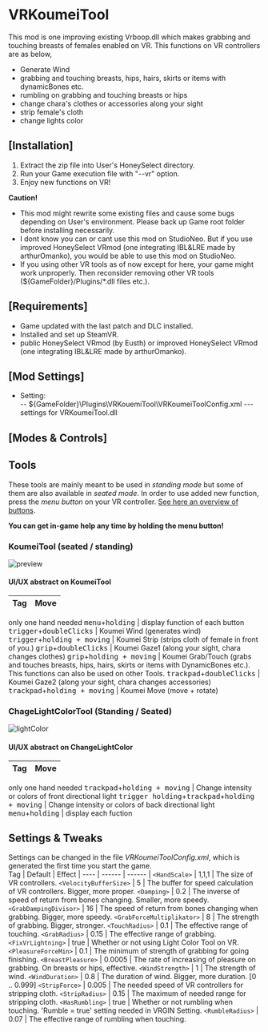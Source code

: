 # VRKoumeiTool

This mod is one improving existing Vrboop.dll which makes grabbing and touching breasts of females enabled on VR.
This functions on VR controllers are as below,
- Generate Wind
- grabbing and touching breasts, hips, hairs, skirts or items with dynamicBones etc.
- rumbling on grabbing and touching breasts or hips
- change chara's clothes or accessories along your sight
- strip female's cloth
- change lights color

## [Installation]
1. Extract the zip file into User's HoneySelect directory.
2. Run your Game execution file with "--vr" option. 
3. Enjoy new functions on VR!

**Caution!** 
- This mod might rewrite some existing files and cause some bugs depending on User's environment.
  Please back up Game root folder before installing necessarily.
- I dont know you can or cant use this mod on StudioNeo. But if you use improved HoneySelect VRmod (one integrating IBL&LRE made by arthurOmanko), you would be able to use this mod on StudioNeo.  
- If you using other VR tools as of now except for here, your game might work unproperly. Then reconsider removing other VR tools (${GameFolder}/Plugins/*.dll files etc.).  

## [Requirements]
- Game updated with the last patch and DLC installed.
- Installed and set up SteamVR.
- public HoneySelect VRmod (by Eusth) or improved HoneySelect VRmod (one integrating IBL&LRE made by arthurOmanko). 

## [Mod Settings]
- Setting:      
  -- ${GameFolder}\Plugins\VRKouemiTool\VRKoumeiToolConfig.xml   --- settings for VRKoumeiTool.dll  

## [Modes & Controls]

## Tools

These tools are mainly meant to be used in *standing mode* but some of them are also available in *seated mode*. In order to use added new function, press the *menu button* on your VR controller. [See here an overview of buttons](https://forums.unrealengine.com/attachment.php?attachmentid=87367&d=1460020388).

**You can get in-game help any time by holding the menu button!**

### KoumeiTool (seated / standing)
![preview](https://user-images.githubusercontent.com/68005887/92324350-d72e4980-f07b-11ea-9ac0-073b22da5fe8.png)

#### UI/UX abstract on KoumeiTool
Tag      |  Move   | 
----     | ------  | 
only one hand needed
<kbd>menu</kbd>+<kbd>holding</kbd> | display function of each button
<kbd>trigger</kbd>+<kbd>doubleClicks</kbd> | Koumei Wind (generates wind)
<kbd>trigger</kbd>+<kbd>holding + moving</kbd> | Koumei Strip (strips cloth of female in front of you.)
<kbd>grip</kbd>+<kbd>doubleClicks</kbd> | Koumei Gaze1 (along your sight, chara changes clothes)
<kbd>grip</kbd>+<kbd>holding + moving</kbd> | Koumei Grab/Touch (grabs and touches breasts, hips, hairs, skirts or items with DynamicBones etc.). This functions can also be used on other Tools.
<kbd>trackpad</kbd>+<kbd>doubleClicks</kbd> | Koumei Gaze2 (along your sight, chara changes accessories)
<kbd>trackpad</kbd>+<kbd>holding + moving</kbd> | Koumei Move (move + rotate)

### ChageLightColorTool (Standing / Seated)
![lightColor](https://user-images.githubusercontent.com/68005887/92324643-a996cf80-f07e-11ea-9c67-c6039d60e73d.png)

#### UI/UX abstract on ChangeLightColor
Tag      |  Move   | 
----     | ------  | 
only one hand needed
<kbd>trackpad</kbd>+<kbd>holding + moving</kbd> | Change intensity or colors of front directional light
<kbd>trigger holding</kbd>+<kbd>trackpad</kbd>+<kbd>holding + moving</kbd> | Change intensity or colors of back directional light
<kbd>menu</kbd>+<kbd>holding</kbd> | display each fuction

## Settings & Tweaks

Settings can be changed in the file *VRKoumeiToolConfig.xml*, which is generated the first time you start the game.  
Tag      | Default | Effect |
----     | ------  | ------ |
`<HandScale>` | 1,1,1 | The size of VR controllers.
`<VelocityBufferSize>` | 5 | The buffer for speed calculation of VR controllers. Bigger, more proper.
`<Damping>` | 0.2 | The inverse of speed of return from bones changing. Smaller, more speedy.
`<GrabDampingDivisor>` | 16 | The speed of return from bones changing when grabbing. Bigger, more speedy.
`<GrabForceMultiplikator>` | 8 | The strength of grabbing. Bigger, stronger.
`<TouchRadius>` | 0.1 | The effective range of touching.
`<GrabRadius>` | 0.15 | The effective range of grabbing.
`<FixVrLightning>` | true | Whether or not using Light Color Tool on VR.
`<PleasureForceMin>` | 0.1 | The minimum of strength of grabbing for going finishing.
`<BreastPleasure>` | 0.0005 | The rate of increasing of pleasure on grabbing. On breasts or hips, effective.
`<WindStrength>` | 1 | The strength of wind.
`<WindDuration>` | 0.8 | The duration of wind. Bigger, more duration. [0 .. 0.999]
`<StripForce>` | 0.005 | The needed speed of VR controllers for stripping cloth.
`<StripRadius>` | 0.15 | The maximum of needed range for stripping cloth.
`<HasRumbling>` | true | Whether or not rumbling when touching. 'Rumble = true' setting needed in VRGIN Setting.
`<RumbleRadius>` | 0.07 | The effective range of rumbling when touching.
 
